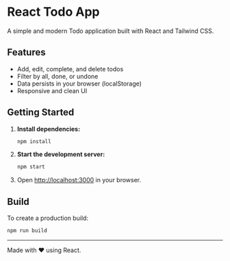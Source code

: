  # React Todo App

A simple and modern Todo application built with React and Tailwind CSS.

## Features
- Add, edit, complete, and delete todos
- Filter by all, done, or undone
- Data persists in your browser (localStorage)
- Responsive and clean UI

## Getting Started

1. **Install dependencies:**
   ```bash
   npm install
   ```
2. **Start the development server:**
   ```bash
   npm start
   ```
3. Open [http://localhost:3000](http://localhost:3000) in your browser.

## Build
To create a production build:
```bash
npm run build
```

---

Made with ❤️ using React.
